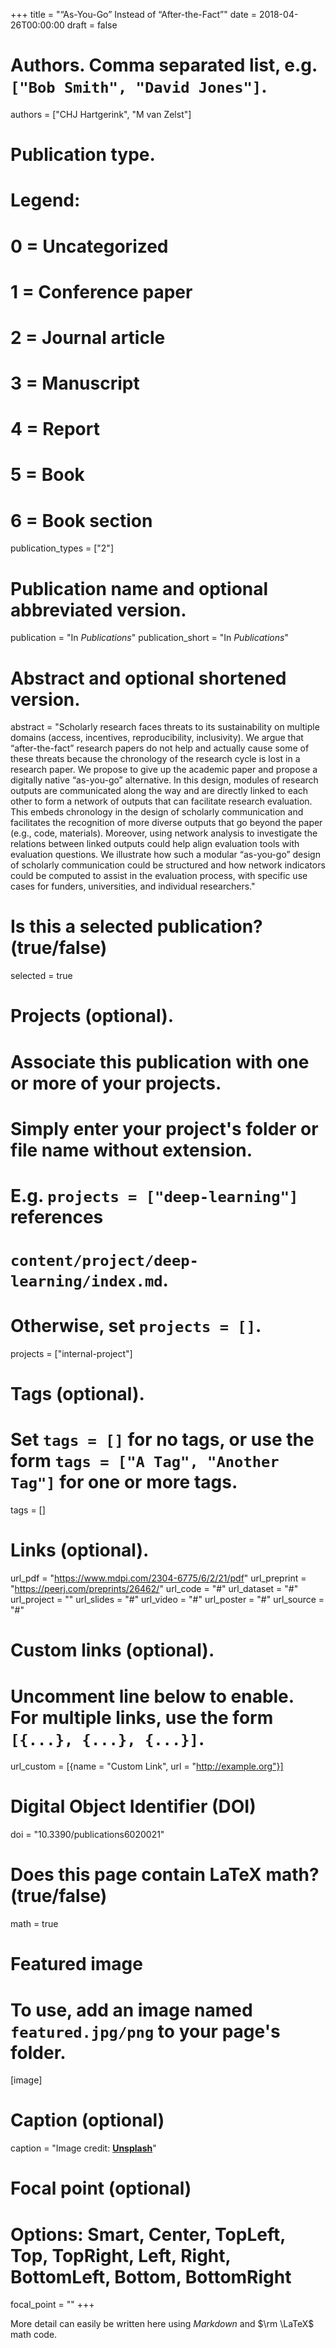 +++
title = "“As-You-Go” Instead of “After-the-Fact”"
date = 2018-04-26T00:00:00
draft = false

# Authors. Comma separated list, e.g. `["Bob Smith", "David Jones"]`.
authors = ["CHJ Hartgerink", "M van Zelst"]

# Publication type.
# Legend:
# 0 = Uncategorized
# 1 = Conference paper
# 2 = Journal article
# 3 = Manuscript
# 4 = Report
# 5 = Book
# 6 = Book section
publication_types = ["2"]

# Publication name and optional abbreviated version.
publication = "In *Publications*"
publication_short = "In *Publications*"

# Abstract and optional shortened version.
abstract = "Scholarly research faces threats to its sustainability on multiple domains (access, incentives, reproducibility, inclusivity). We argue that “after-the-fact” research papers do not help and actually cause some of these threats because the chronology of the research cycle is lost in a research paper. We propose to give up the academic paper and propose a digitally native “as-you-go” alternative. In this design, modules of research outputs are communicated along the way and are directly linked to each other to form a network of outputs that can facilitate research evaluation. This embeds chronology in the design of scholarly communication and facilitates the recognition of more diverse outputs that go beyond the paper (e.g., code, materials). Moreover, using network analysis to investigate the relations between linked outputs could help align evaluation tools with evaluation questions. We illustrate how such a modular “as-you-go” design of scholarly communication could be structured and how network indicators could be computed to assist in the evaluation process, with specific use cases for funders, universities, and individual researchers."

# Is this a selected publication? (true/false)
selected = true

# Projects (optional).
#   Associate this publication with one or more of your projects.
#   Simply enter your project's folder or file name without extension.
#   E.g. `projects = ["deep-learning"]` references 
#   `content/project/deep-learning/index.md`.
#   Otherwise, set `projects = []`.
projects = ["internal-project"]

# Tags (optional).
#   Set `tags = []` for no tags, or use the form `tags = ["A Tag", "Another Tag"]` for one or more tags.
tags = []

# Links (optional).
url_pdf = "https://www.mdpi.com/2304-6775/6/2/21/pdf"
url_preprint = "https://peerj.com/preprints/26462/"
url_code = "#"
url_dataset = "#"
url_project = ""
url_slides = "#"
url_video = "#"
url_poster = "#"
url_source = "#"

# Custom links (optional).
#   Uncomment line below to enable. For multiple links, use the form `[{...}, {...}, {...}]`.
url_custom = [{name = "Custom Link", url = "http://example.org"}]

# Digital Object Identifier (DOI)
doi = "10.3390/publications6020021"

# Does this page contain LaTeX math? (true/false)
math = true

# Featured image
# To use, add an image named `featured.jpg/png` to your page's folder. 
[image]
  # Caption (optional)
  caption = "Image credit: [**Unsplash**](https://unsplash.com/photos/pLCdAaMFLTE)"

  # Focal point (optional)
  # Options: Smart, Center, TopLeft, Top, TopRight, Left, Right, BottomLeft, Bottom, BottomRight
  focal_point = ""
+++

More detail can easily be written here using *Markdown* and $\rm \LaTeX$ math code.

